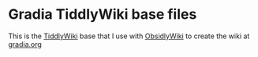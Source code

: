 # Gradia TiddlyWiki base files

This is the [TiddlyWiki][] base that I use with [ObsidlyWiki][] to create the
wiki at [gradia.org](https://gradia.org)

[TiddlyWiki]: https://www.tiddlywiki.com
[ObsidlyWiki]: https://www.github.com/justinian/obsidlywiki

